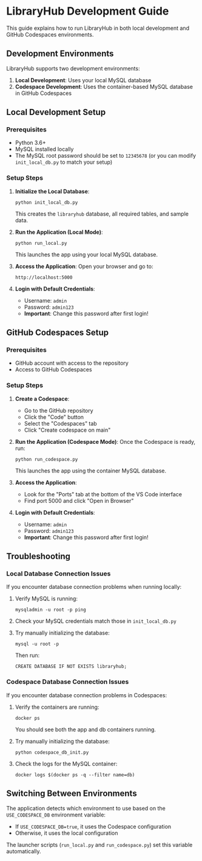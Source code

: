 # LibraryHub Development Guide

This guide explains how to run LibraryHub in both local development and GitHub Codespaces environments.

## Development Environments

LibraryHub supports two development environments:

1. **Local Development**: Uses your local MySQL database
2. **Codespace Development**: Uses the container-based MySQL database in GitHub Codespaces

## Local Development Setup

### Prerequisites
- Python 3.6+
- MySQL installed locally
- The MySQL root password should be set to `12345678` (or you can modify `init_local_db.py` to match your setup)

### Setup Steps

1. **Initialize the Local Database**:
   ```
   python init_local_db.py
   ```
   This creates the `libraryhub` database, all required tables, and sample data.

2. **Run the Application (Local Mode)**:
   ```
   python run_local.py
   ```
   This launches the app using your local MySQL database.

3. **Access the Application**:
   Open your browser and go to:
   ```
   http://localhost:5000
   ```

4. **Login with Default Credentials**:
   - Username: `admin`
   - Password: `admin123`
   - **Important**: Change this password after first login!

## GitHub Codespaces Setup

### Prerequisites
- GitHub account with access to the repository
- Access to GitHub Codespaces

### Setup Steps

1. **Create a Codespace**:
   - Go to the GitHub repository
   - Click the "Code" button
   - Select the "Codespaces" tab
   - Click "Create codespace on main"

2. **Run the Application (Codespace Mode)**:
   Once the Codespace is ready, run:
   ```
   python run_codespace.py
   ```
   This launches the app using the container MySQL database.

3. **Access the Application**:
   - Look for the "Ports" tab at the bottom of the VS Code interface
   - Find port 5000 and click "Open in Browser"

4. **Login with Default Credentials**:
   - Username: `admin`
   - Password: `admin123`
   - **Important**: Change this password after first login!

## Troubleshooting

### Local Database Connection Issues
If you encounter database connection problems when running locally:

1. Verify MySQL is running:
   ```
   mysqladmin -u root -p ping
   ```

2. Check your MySQL credentials match those in `init_local_db.py`

3. Try manually initializing the database:
   ```
   mysql -u root -p
   ```
   Then run:
   ```
   CREATE DATABASE IF NOT EXISTS libraryhub;
   ```

### Codespace Database Connection Issues
If you encounter database connection problems in Codespaces:

1. Verify the containers are running:
   ```
   docker ps
   ```
   You should see both the app and db containers running.

2. Try manually initializing the database:
   ```
   python codespace_db_init.py
   ```

3. Check the logs for the MySQL container:
   ```
   docker logs $(docker ps -q --filter name=db)
   ```

## Switching Between Environments

The application detects which environment to use based on the `USE_CODESPACE_DB` environment variable:

- If `USE_CODESPACE_DB=true`, it uses the Codespace configuration
- Otherwise, it uses the local configuration

The launcher scripts (`run_local.py` and `run_codespace.py`) set this variable automatically. 